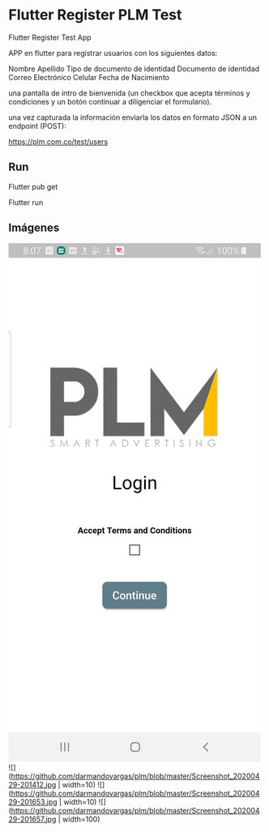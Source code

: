 # Flutter Register PLM Test

Flutter Register Test App

APP en flutter para registrar usuarios con los siguientes datos:

Nombre
Apellido
Tipo de documento de identidad
Documento de identidad
Correo Electrónico
Celular
Fecha de Nacimiento



una pantalla de intro de bienvenida (un checkbox que acepta términos y condiciones y un botón continuar a diligenciar el formulario).


una vez capturada la información enviarla los datos en formato JSON a un endpoint (POST):

https://plm.com.co/test/users

## Run

Flutter pub get

Flutter run

## Imágenes

![512x397](https://github.com/darmandovargas/plm/blob/master/Screenshot_20200429-200704.jpg)
![](https://github.com/darmandovargas/plm/blob/master/Screenshot_20200429-201412.jpg | width=10)
![](https://github.com/darmandovargas/plm/blob/master/Screenshot_20200429-201653.jpg | width=10)
![](https://github.com/darmandovargas/plm/blob/master/Screenshot_20200429-201657.jpg | width=100)


